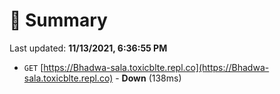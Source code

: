 # 📖 Summary
Last updated: **11/13/2021, 6:36:55 PM**

- `GET` [https://Bhadwa-sala.toxicblte.repl.co](https://Bhadwa-sala.toxicblte.repl.co) - **Down** (138ms)
